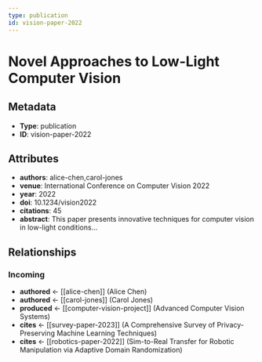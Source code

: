 ```yaml
---
type: publication
id: vision-paper-2022
---
```


# Novel Approaches to Low-Light Computer Vision

## Metadata

- **Type**: publication
- **ID**: vision-paper-2022

## Attributes

- **authors**: alice-chen,carol-jones
- **venue**: International Conference on Computer Vision 2022
- **year**: 2022
- **doi**: 10.1234/vision2022
- **citations**: 45
- **abstract**: This paper presents innovative techniques for computer vision in low-light conditions...

## Relationships

### Incoming

- **authored** ← [[alice-chen]] (Alice Chen)
- **authored** ← [[carol-jones]] (Carol Jones)
- **produced** ← [[computer-vision-project]] (Advanced Computer Vision Systems)
- **cites** ← [[survey-paper-2023]] (A Comprehensive Survey of Privacy-Preserving Machine Learning Techniques)
- **cites** ← [[robotics-paper-2022]] (Sim-to-Real Transfer for Robotic Manipulation via Adaptive Domain Randomization)

